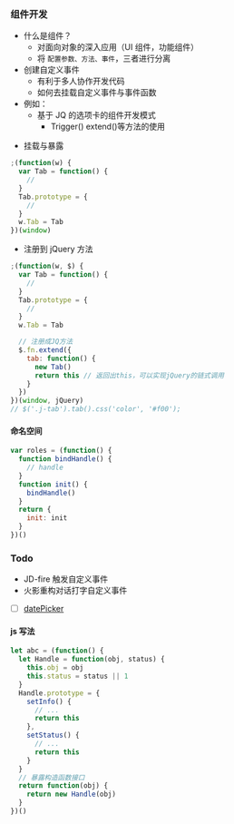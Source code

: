 ### 组件开发

- 什么是组件？
  - 对面向对象的深入应用（UI 组件，功能组件）
  - 将 `配置参数、方法、事件`，三者进行分离
- 创建自定义事件
  - 有利于多人协作开发代码
  - 如何去挂载自定义事件与事件函数
- 例如：
  - 基于 JQ 的选项卡的组件开发模式
    - Trigger() extend()等方法的使用

* 挂载与暴露

```js
;(function(w) {
  var Tab = function() {
    //
  }
  Tab.prototype = {
    //
  }
  w.Tab = Tab
})(window)
```

- 注册到 jQuery 方法

```js
;(function(w, $) {
  var Tab = function() {
    //
  }
  Tab.prototype = {
    //
  }
  w.Tab = Tab

  // 注册成JQ方法
  $.fn.extend({
    tab: function() {
      new Tab()
      return this // 返回出this，可以实现jQuery的链式调用
    }
  })
})(window, jQuery)
// $('.j-tab').tab().css('color', '#f00');
```

#### 命名空间

```js
var roles = (function() {
  function bindHandle() {
    // handle
  }
  function init() {
    bindHandle()
  }
  return {
    init: init
  }
})()
```

### Todo

- JD-fire 触发自定义事件
- 火影重构对话打字自定义事件

- [ ] [datePicker](https://www.imooc.com/learn/820)

#### js 写法

```js
let abc = (function() {
  let Handle = function(obj, status) {
    this.obj = obj
    this.status = status || 1
  }
  Handle.prototype = {
    setInfo() {
      // ...
      return this
    },
    setStatus() {
      // ...
      return this
    }
  }
  // 暴露构造函数接口
  return function(obj) {
    return new Handle(obj)
  }
})()
```
